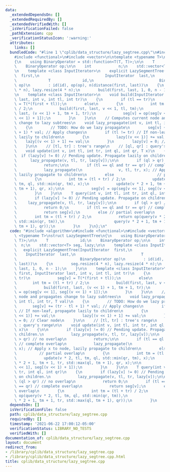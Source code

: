 ```yaml
---
data:
  _extendedDependsOn: []
  _extendedRequiredBy: []
  _extendedVerifiedWith: []
  _isVerificationFailed: false
  _pathExtension: cpp
  _verificationStatusIcon: ':warning:'
  attributes:
    links: []
  bundledCode: "#line 1 \"cplib/data_structure/lazy_segtree.cpp\"\n#include <algorithm>\n\
    #include <functional>\n#include <vector>\n\ntemplate <typename T>\nstruct LazySegmentTree\n\
    {\n    using BinaryOperator = std::function<T(T, T)>;\n\n    T              id;\n\
    \    BinaryOperator op;\n\n    int            n;\n    std::vector<T> seg, lazy;\n\
    \n    template <class InputIterator>\n    explicit LazySegmentTree(InputIterator\
    \  first,\n                             InputIterator  last,\n               \
    \              T              id,\n                             BinaryOperator\
    \ op)\n        : id(id), op(op), n(distance(first, last))\n    {\n        seg.resize(4\
    \ * n), lazy.resize(4 * n);\n        build(first, last, 1, 0, n - 1);\n    }\n\
    \n    template <class InputIterator>\n    void build(InputIterator first, InputIterator\
    \ last, int v, int tl, int tr)\n    {\n        if (tl == tr)\n            seg[v]\
    \ = T(*(first + tl));\n        else\n        {\n            int tm = (tl + tr)\
    \ / 2;\n            build(first, last, v << 1, tl, tm);\n            build(first,\
    \ last, (v << 1) + 1, tm + 1, tr);\n            seg[v] = op(seg[v << 1], seg[(v\
    \ << 1) + 1]);\n        }\n    }\n\n    // Computes current node and propagates\
    \ change to lazy subtrees\n    void lazy_propagate(int v, int tl, int tr, T val)\n\
    \    {\n        // TODO: How do we lazy propagate\n        seg[v] += (tr - tl\
    \ + 1) * val; // Apply changes\n        if (tl != tr) // If non-leaf, propagate\
    \ lazily to children\n        {\n            lazy[(v << 1)] += val;\n        \
    \    lazy[(v << 1) + 1] += val;\n        }\n        lazy[v] = 0; // Clear node\n\
    \    }\n\n    // [tl, tr] : tree's range\n    // [ql, qr] : query's range\n\n\
    \    void update(int v, int tl, int tr, int ql, int qr, T x)\n    {\n\n      \
    \  if (lazy[v] != 0) // Pending update. Propagate lazily on children.\n      \
    \      lazy_propagate(v, tl, tr, lazy[v]);\n\n        if (ql > qr) // no overlap\n\
    \            return;\n\n        if (tl == ql and tr == qr) // complete overlap\n\
    \            lazy_propagate(\n                v, tl, tr, x); // Apply x to node,\
    \ lazily propagate to children\n        else                   // partial overlap\n\
    \        {\n            int tm = (tl + tr) / 2;\n            update(v * 2, tl,\
    \ tm, ql, std::min(qr, tm), x);\n            update(v * 2 + 1, tm + 1, tr, std::max(ql,\
    \ tm + 1), qr, x);\n\n            seg[v] = op(seg[v << 1], seg[(v << 1) + 1]);\n\
    \        }\n    }\n\n    T query(int v, int tl, int tr, int ql, int qr)\n    {\n\
    \        if (lazy[v] != 0) // Pending update. Propagate on children.\n       \
    \     lazy_propagate(v, tl, tr, lazy[v]);\n\n        if (ql > qr) // no overlap\n\
    \            return 0;\n        if (tl == ql and tr == qr) // complete overlap\n\
    \            return seg[v];\n        else // partial overlap\n        {\n    \
    \        int tm = (tl + tr) / 2;\n            return op(query(v * 2, tl, tm, ql,\
    \ std::min(qr, tm)),\n                      query(v * 2 + 1, tm + 1, tr, std::max(ql,\
    \ tm + 1), qr));\n        }\n    }\n};\n"
  code: "#include <algorithm>\n#include <functional>\n#include <vector>\n\ntemplate\
    \ <typename T>\nstruct LazySegmentTree\n{\n    using BinaryOperator = std::function<T(T,\
    \ T)>;\n\n    T              id;\n    BinaryOperator op;\n\n    int          \
    \  n;\n    std::vector<T> seg, lazy;\n\n    template <class InputIterator>\n \
    \   explicit LazySegmentTree(InputIterator  first,\n                         \
    \    InputIterator  last,\n                             T              id,\n \
    \                            BinaryOperator op)\n        : id(id), op(op), n(distance(first,\
    \ last))\n    {\n        seg.resize(4 * n), lazy.resize(4 * n);\n        build(first,\
    \ last, 1, 0, n - 1);\n    }\n\n    template <class InputIterator>\n    void build(InputIterator\
    \ first, InputIterator last, int v, int tl, int tr)\n    {\n        if (tl ==\
    \ tr)\n            seg[v] = T(*(first + tl));\n        else\n        {\n     \
    \       int tm = (tl + tr) / 2;\n            build(first, last, v << 1, tl, tm);\n\
    \            build(first, last, (v << 1) + 1, tm + 1, tr);\n            seg[v]\
    \ = op(seg[v << 1], seg[(v << 1) + 1]);\n        }\n    }\n\n    // Computes current\
    \ node and propagates change to lazy subtrees\n    void lazy_propagate(int v,\
    \ int tl, int tr, T val)\n    {\n        // TODO: How do we lazy propagate\n \
    \       seg[v] += (tr - tl + 1) * val; // Apply changes\n        if (tl != tr)\
    \ // If non-leaf, propagate lazily to children\n        {\n            lazy[(v\
    \ << 1)] += val;\n            lazy[(v << 1) + 1] += val;\n        }\n        lazy[v]\
    \ = 0; // Clear node\n    }\n\n    // [tl, tr] : tree's range\n    // [ql, qr]\
    \ : query's range\n\n    void update(int v, int tl, int tr, int ql, int qr, T\
    \ x)\n    {\n\n        if (lazy[v] != 0) // Pending update. Propagate lazily on\
    \ children.\n            lazy_propagate(v, tl, tr, lazy[v]);\n\n        if (ql\
    \ > qr) // no overlap\n            return;\n\n        if (tl == ql and tr == qr)\
    \ // complete overlap\n            lazy_propagate(\n                v, tl, tr,\
    \ x); // Apply x to node, lazily propagate to children\n        else         \
    \          // partial overlap\n        {\n            int tm = (tl + tr) / 2;\n\
    \            update(v * 2, tl, tm, ql, std::min(qr, tm), x);\n            update(v\
    \ * 2 + 1, tm + 1, tr, std::max(ql, tm + 1), qr, x);\n\n            seg[v] = op(seg[v\
    \ << 1], seg[(v << 1) + 1]);\n        }\n    }\n\n    T query(int v, int tl, int\
    \ tr, int ql, int qr)\n    {\n        if (lazy[v] != 0) // Pending update. Propagate\
    \ on children.\n            lazy_propagate(v, tl, tr, lazy[v]);\n\n        if\
    \ (ql > qr) // no overlap\n            return 0;\n        if (tl == ql and tr\
    \ == qr) // complete overlap\n            return seg[v];\n        else // partial\
    \ overlap\n        {\n            int tm = (tl + tr) / 2;\n            return\
    \ op(query(v * 2, tl, tm, ql, std::min(qr, tm)),\n                      query(v\
    \ * 2 + 1, tm + 1, tr, std::max(ql, tm + 1), qr));\n        }\n    }\n};\n"
  dependsOn: []
  isVerificationFile: false
  path: cplib/data_structure/lazy_segtree.cpp
  requiredBy: []
  timestamp: '2021-06-22 17:00:12-05:00'
  verificationStatus: LIBRARY_NO_TESTS
  verifiedWith: []
documentation_of: cplib/data_structure/lazy_segtree.cpp
layout: document
redirect_from:
- /library/cplib/data_structure/lazy_segtree.cpp
- /library/cplib/data_structure/lazy_segtree.cpp.html
title: cplib/data_structure/lazy_segtree.cpp
---
```

